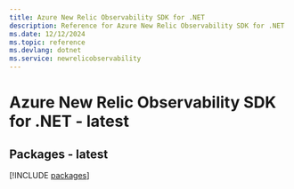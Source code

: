 ```yaml
---
title: Azure New Relic Observability SDK for .NET
description: Reference for Azure New Relic Observability SDK for .NET
ms.date: 12/12/2024
ms.topic: reference
ms.devlang: dotnet
ms.service: newrelicobservability
---
```

# Azure New Relic Observability SDK for .NET - latest
## Packages - latest
[!INCLUDE [packages](new-relic-observability-index.md)]